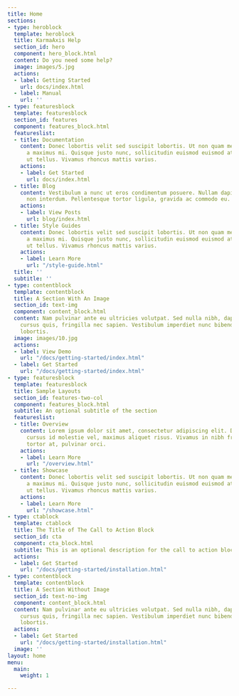 ```yaml
---
title: Home
sections:
- type: heroblock
  template: heroblock
  title: KarmaAxis Help
  section_id: hero
  component: hero_block.html
  content: Do you need some help?
  image: images/5.jpg
  actions:
  - label: Getting Started
    url: docs/index.html
  - label: Manual
    url: ''
- type: featuresblock
  template: featuresblock
  section_id: features
  component: features_block.html
  featureslist:
  - title: Documentation
    content: Donec lobortis velit sed suscipit lobortis. Ut non quam metus. Nullam
      a maximus mi. Quisque justo nunc, sollicitudin euismod euismod at, tincidunt
      ut tellus. Vivamus rhoncus mattis varius.
    actions:
    - label: Get Started
      url: docs/index.html
  - title: Blog
    content: Vestibulum a nunc ut eros condimentum posuere. Nullam dapibus quis nunc
      non interdum. Pellentesque tortor ligula, gravida ac commodo eu.
    actions:
    - label: View Posts
      url: blog/index.html
  - title: Style Guides
    content: Donec lobortis velit sed suscipit lobortis. Ut non quam metus. Nullam
      a maximus mi. Quisque justo nunc, sollicitudin euismod euismod at, tincidunt
      ut tellus. Vivamus rhoncus mattis varius.
    actions:
    - label: Learn More
      url: "/style-guide.html"
  title: ''
  subtitle: ''
- type: contentblock
  template: contentblock
  title: A Section With An Image
  section_id: text-img
  component: content_block.html
  content: Nam pulvinar ante eu ultricies volutpat. Sed nulla nibh, dapibus sit amet
    cursus quis, fringilla nec sapien. Vestibulum imperdiet nunc bibendum consectetur
    lobortis.
  image: images/10.jpg
  actions:
  - label: View Demo
    url: "/docs/getting-started/index.html"
  - label: Get Started
    url: "/docs/getting-started/index.html"
- type: featuresblock
  template: featuresblock
  title: Sample Layouts
  section_id: features-two-col
  component: features_block.html
  subtitle: An optional subtitle of the section
  featureslist:
  - title: Overview
    content: Lorem ipsum dolor sit amet, consectetur adipiscing elit. Donec nisl ligula,
      cursus id molestie vel, maximus aliquet risus. Vivamus in nibh fringilla, fringilla
      tortor at, pulvinar orci.
    actions:
    - label: Learn More
      url: "/overview.html"
  - title: Showcase
    content: Donec lobortis velit sed suscipit lobortis. Ut non quam metus. Nullam
      a maximus mi. Quisque justo nunc, sollicitudin euismod euismod at, tincidunt
      ut tellus. Vivamus rhoncus mattis varius.
    actions:
    - label: Learn More
      url: "/showcase.html"
- type: ctablock
  template: ctablock
  title: The Title of The Call to Action Block
  section_id: cta
  component: cta_block.html
  subtitle: This is an optional description for the call to action block.
  actions:
  - label: Get Started
    url: "/docs/getting-started/installation.html"
- type: contentblock
  template: contentblock
  title: A Section Without Image
  section_id: text-no-img
  component: content_block.html
  content: Nam pulvinar ante eu ultricies volutpat. Sed nulla nibh, dapibus sit amet
    cursus quis, fringilla nec sapien. Vestibulum imperdiet nunc bibendum consectetur
    lobortis.
  actions:
  - label: Get Started
    url: "/docs/getting-started/installation.html"
  image: ''
layout: home
menu:
  main:
    weight: 1

---
```

